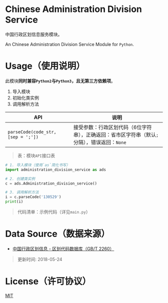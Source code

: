 # Chinese Administration Division Service

中国行政区划信息服务模块。

An Chinese Administration Division Service Module for `Python`.

# Usage（使用说明）

此模块**同时兼容`Python2`与`Python3`，且无第三方依赖项**。

1. 导入模块
2. 初始化类实例
3. 调用解析方法

| API                   | 说明           |
| --------------------- | -------------- |
| `parseCode(code_str, [sep = ';'])` | 接受参数：行政区划代码（6位字符串），正确返回：省市区字符串（默认`;`分隔），错误返回：`None` |

> 表：模块`API`接口表

```python
# 1. 导入模块（使用`as`简化书写）
import administration_division_service as ads

# 2. 创建类实例
c = ads.Administration_division_service()

# 3. 调用解析方法
i = c.parseCode('130529')
print(i)
```
> 代码清单：示例代码（详见`main.py`）

# Data Source（数据来源）

- [中国行政区划信息 - 区划代码数据库（GB/T 2260）](https://github.com/JasonBoy/china-location)

> 更新时间: 2018-05-24

# License（许可协议）

[MIT](./LICENSE)

